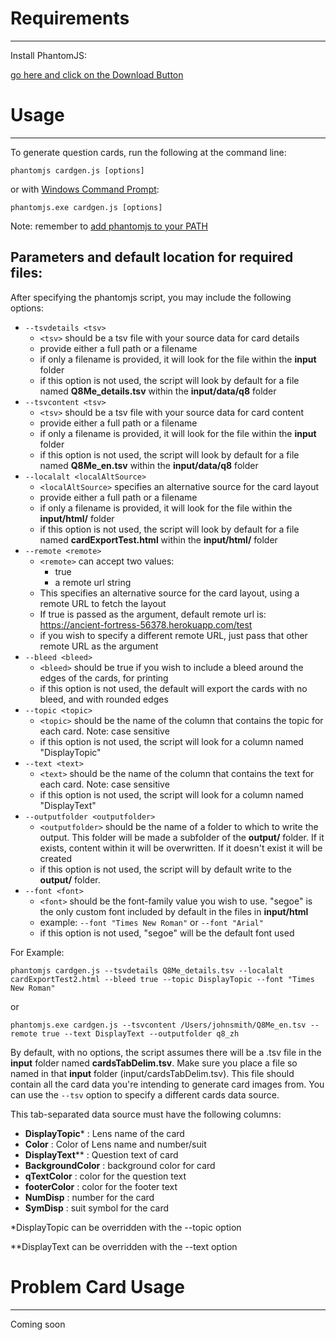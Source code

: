# Requirements
---

Install PhantomJS:

[go here and click on the Download Button](http://phantomjs.org/)

# Usage
---

To generate question cards, run the following at the command line:
```
phantomjs cardgen.js [options]
```
or with [Windows Command Prompt](https://www.howtogeek.com/235101/10-ways-to-open-the-command-prompt-in-windows-10/):
```
phantomjs.exe cardgen.js [options]
```
Note: remember to [add phantomjs to your PATH](https://www.java.com/en/download/help/path.xml)

## Parameters and default location for required files:

After specifying the phantomjs script, you may include the following options:
* `--tsvdetails <tsv>`
  * `<tsv>` should be a tsv file with your source data for card details
  * provide either a full path or a filename
  * if only a filename is provided, it will look for the file within the **input** folder
  * if this option is not used, the script will look by default for a file named **Q8Me_details.tsv** within the **input/data/q8** folder
* `--tsvcontent <tsv>`
  * `<tsv>` should be a tsv file with your source data for card content
  * provide either a full path or a filename
  * if only a filename is provided, it will look for the file within the **input** folder
  * if this option is not used, the script will look by default for a file named **Q8Me_en.tsv** within the **input/data/q8** folder
* `--localalt <localAltSource>`
  * `<localAltSource>` specifies an alternative source for the card layout
  * provide either a full path or a filename
  * if only a filename is provided, it will look for the file within the **input/html/** folder
  * if this option is not used, the script will look by default for a file named **cardExportTest.html** within the **input/html/** folder
* `--remote <remote>`
  * `<remote>` can accept two values:
    * true
    * a remote url string
  * This specifies an alternative source for the card layout, using a remote URL to fetch the layout
  * If true is passed as the argument, default remote url is: https://ancient-fortress-56378.herokuapp.com/test
  * if you wish to specify a different remote URL, just pass that other remote URL as the argument
* `--bleed <bleed>`
  * `<bleed>` should be true if you wish to include a bleed around the edges of the cards, for printing
  * if this option is not used, the default will export the cards with no bleed, and with rounded edges
* `--topic <topic>`
  * `<topic>` should be the name of the column that contains the topic for each card. Note: case sensitive
  * if this option is not used, the script will look for a column named "DisplayTopic"
* `--text <text>`
  * `<text>` should be the name of the column that contains the text for each card. Note: case sensitive
  * if this option is not used, the script will look for a column named "DisplayText"
* `--outputfolder <outputfolder>`
  * `<outputfolder>` should be the name of a folder to which to write the output. This folder will be made a subfolder of the **output/** folder. If it exists, content within it will be overwritten. If it doesn't exist it will be created
  * if this option is not used, the script will by default write to the **output/** folder.
* `--font <font>`
  * `<font>` should be the font-family value you wish to use. "segoe" is the only custom font included by default in the files in **input/html**
  * example: `--font "Times New Roman"` or `--font "Arial"`
  * if this option is not used, "segoe" will be the default font used

For Example:

```
phantomjs cardgen.js --tsvdetails Q8Me_details.tsv --localalt cardExportTest2.html --bleed true --topic DisplayTopic --font "Times New Roman"
```
or
```
phantomjs.exe cardgen.js --tsvcontent /Users/johnsmith/Q8Me_en.tsv --remote true --text DisplayText --outputfolder q8_zh
```

By default, with no options, the script assumes there will be a .tsv file in the **input** folder named **cardsTabDelim.tsv**. Make sure you place a file so named in that **input** folder (input/cardsTabDelim.tsv). This file should contain all the card data you're intending to generate card images from. You can use the `--tsv` option to specify a different cards data source.

This tab-separated data source must have the following columns:
* **DisplayTopic*** : Lens name of the card
* **Color** : Color of Lens name and number/suit
* **DisplayText**** : Question text of card
* **BackgroundColor** : background color for card
* **qTextColor** : color for the question text
* **footerColor** : color for the footer text
* **NumDisp** : number for the card
* **SymDisp** : suit symbol for the card

\*DisplayTopic can be overridden with the --topic option

\*\*DisplayText can be overridden with the --text option

# Problem Card Usage
---

Coming soon
